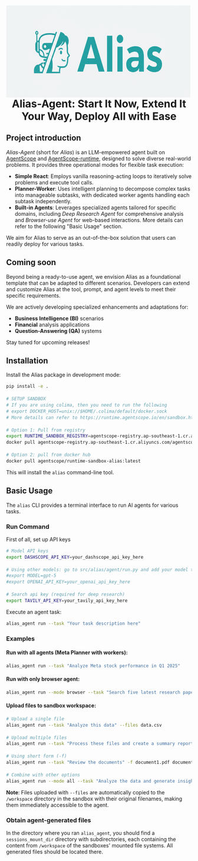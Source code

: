 <div align="center">

<img src="assets/alias.png" alt="Alias-Agent Logo" width="500" height="250" style="vertical-align: middle; margin-right: 20px;">
<h1 style="text-decoration: none; border-bottom: none; display: inline; vertical-align: middle; margin: 0;">Alias-Agent: Start It Now, Extend It Your Way, Deploy All with Ease</h1>

</div>

## Project introduction
*Alias-Agent* (short for *Alias*) is an LLM-empowered agent built on [AgentScope](https://github.com/agentscope-ai/agentscope) and [AgentScope-runtime](https://github.com/agentscope-ai/agentscope-runtime/), designed to solve diverse real-world problems. It provides three operational modes for flexible task execution:

- **Simple React**: Employs vanilla reasoning-acting loops to iteratively solve problems and execute tool calls.
- **Planner-Worker**: Uses intelligent planning to decompose complex tasks into manageable subtasks, with dedicated worker agents handling each subtask independently.
- **Built-in Agents**: Leverages specialized agents tailored for specific domains, including *Deep Research Agent* for comprehensive analysis and *Browser-use Agent* for web-based interactions. More details can refer to the following "Basic Usage" section.

We aim for Alias to serve as an out-of-the-box solution that users can readily deploy for various tasks.

## Coming soon

Beyond being a ready-to-use agent, we envision Alias as a foundational template that can be adapted to different scenarios. Developers can extend and customize Alias at the tool, prompt, and agent levels to meet their specific requirements.

We are actively developing specialized enhancements and adaptations for:
- **Business Intelligence (BI)** scenarios
- **Financial** analysis applications
- **Question-Answering (QA)** systems

Stay tuned for upcoming releases!


## Installation

Install the Alias package in development mode:

```bash
pip install -e .

# SETUP SANDBOX
# If you are using colima, then you need to run the following
# export DOCKER_HOST=unix://$HOME/.colima/default/docker.sock
# More details can refer to https://runtime.agentscope.io/en/sandbox.html

# Option 1: Pull from registry
export RUNTIME_SANDBOX_REGISTRY=agentscope-registry.ap-southeast-1.cr.aliyuncs.com
docker pull agentscope-registry.ap-southeast-1.cr.aliyuncs.com/agentscope/runtime-sandbox-alias:latest

# Option 2: pull from docker hub
docker pull agentscope/runtime-sandbox-alias:latest
```

This will install the `alias` command-line tool.

## Basic Usage

The `alias` CLI provides a terminal interface to run AI agents for various tasks.

### Run Command

First of all, set up API keys
```bash
# Model API keys
export DASHSCOPE_API_KEY=your_dashscope_api_key_here

# Using other models: go to src/alias/agent/run.py and add your model to MODEL_FORMATTER_MAPPING, then run the bash to set your model and api key. For example:
#export MODEL=gpt-5
#export OPENAI_API_KEY=your_openai_api_key_here

# Search api key (required for deep research)
export TAVILY_API_KEY=your_tavily_api_key_here
```

Execute an agent task:

```bash
alias_agent run --task "Your task description here"
```

### Examples

#### Run with all agents (Meta Planner with workers):
```bash
alias_agent run --task "Analyze Meta stock performance in Q1 2025"
```

#### Run with only browser agent:

```bash
alias_agent run --mode browser --task "Search five latest research papers about browser-use agent"
```

#### Upload files to sandbox workspace:
```bash
# Upload a single file
alias_agent run --task "Analyze this data" --files data.csv

# Upload multiple files
alias_agent run --task "Process these files and create a summary report" --files report.txt data.csv notes.md

# Using short form (-f)
alias_agent run --task "Review the documents" -f document1.pdf document2.txt

# Combine with other options
alias_agent run --mode all --task "Analyze the data and generate insights" --files dataset.csv --verbose
```

**Note**: Files uploaded with `--files` are automatically copied to the `/workspace` directory in the sandbox with their original filenames, making them immediately accessible to the agent.

### Obtain agent-generated files
In the directory where you ran `alias_agent`, you should find a `sessions_mount_dir` directory with subdirectories, each containing the content from `/workspace` of the sandboxes' mounted file systems. All generated files should be located there.

